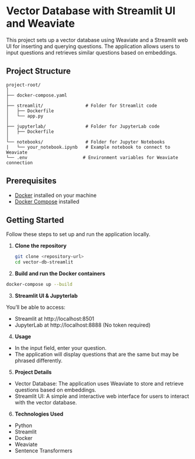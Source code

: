 # Vector Database with Streamlit UI and Weaviate

This project sets up a vector database using Weaviate and a Streamlit web UI for inserting and querying questions. The application allows users to input questions and retrieves similar questions based on embeddings.

## Project Structure
```
project-root/
│
├── docker-compose.yaml
│
├── streamlit/                # Folder for Streamlit code
│   ├── Dockerfile
│   └── app.py
│
├── jupyterlab/               # Folder for JupyterLab code
│   ├── Dockerfile
│
└── notebooks/                # Folder for Jupyter Notebooks
|   └── your_notebook.ipynb   # Example notebook to connect to Weaviate
└── .env                     # Environment variables for Weaviate connection
```
## Prerequisites

- [Docker](https://www.docker.com/get-started) installed on your machine
- [Docker Compose](https://docs.docker.com/compose/) installed

## Getting Started

Follow these steps to set up and run the application locally.

1. **Clone the repository**

   ```bash
   git clone <repository-url>
   cd vector-db-streamlit
   ```

2. **Build and run the Docker containers**

```bash
docker-compose up --build
```

3. **Streamlit UI & Jupyterlab**

You’ll be able to access:
- Streamlit at http://localhost:8501
- JupyterLab at http://localhost:8888 (No token required)

4. **Usage**
- In the input field, enter your question.
- The application will display questions that are the same but may be phrased differently.

5. **Project Details**
- Vector Database: The application uses Weaviate to store and retrieve questions based on embeddings.
- Streamlit UI: A simple and interactive web interface for users to interact with the vector database.

6. **Technologies Used**
- Python
- Streamlit
- Docker
- Weaviate
- Sentence Transformers

